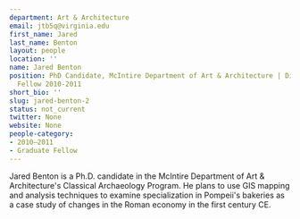 ```yaml
---
department: Art & Architecture
email: jtb5q@virginia.edu
first_name: Jared
last_name: Benton
layout: people
location: ''
name: Jared Benton
position: PhD Candidate, McIntire Department of Art & Architecture | Digital Humanities
  Fellow 2010-2011
short_bio: ''
slug: jared-benton-2
status: not_current
twitter: None
website: None
people-category:
- 2010–2011
- Graduate Fellow
---
```


Jared Benton is a Ph.D. candidate in the McIntire Department of Art & Architecture's Classical Archaeology Program. He plans to use GIS mapping and analysis techniques to examine specialization in Pompeii's bakeries as a case study of changes in the Roman economy in the first century CE.
